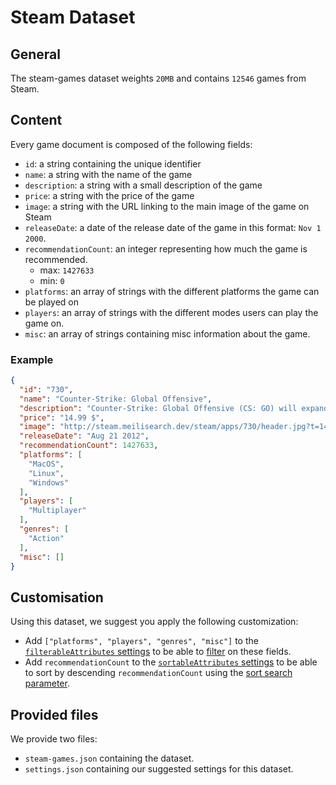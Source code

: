 # Steam Dataset

## General

The steam-games dataset weights `20MB` and contains `12546` games from Steam.

## Content

Every game document is composed of the following fields:

- `id`: a string containing the unique identifier
- `name`: a string with the name of the game
- `description`: a string with a small description of the game
- `price`: a string with the price of the game
- `image`: a string with the URL linking to the main image of the game on Steam
- `releaseDate`: a date of the release date of the game in this format: `Nov 1 2000`.
- `recommendationCount`: an integer representing how much the game is recommended.
  - max: `1427633`
  - min: `0`
- `platforms`: an array of strings with the different platforms the game can be played on
- `players`: an array of strings with the different modes users can play the game on.
- `misc`: an array of strings containing misc information about the game.


### Example
```json
{
  "id": "730",
  "name": "Counter-Strike: Global Offensive",
  "description": "Counter-Strike: Global Offensive (CS: GO) will expand upon the team-based action gameplay that it pioneered when it was launched 14 years ago.CS: GO features new maps characters and weapons and delivers updated versions of the classic CS content (de_dust etc.). In addition CS: GO will introduce new gameplay modes matchmaking leader boards and more.Counter-Strike took the gaming industry by surprise when the unlikely MOD became the most played online PC action game in the world almost immediately after its release in August 1999 said Doug Lombardi at Valve. For the past 12 years it has continued to be one of the most-played games in the world headline competitive gaming tournaments and selling over 25 million units worldwide across the franchise. CS: GO promises to expand on CS award-winning gameplay and deliver it to gamers on the PC as well as the next gen consoles and the Mac.",
  "price": "14.99 $",
  "image": "http://steam.meilisearch.dev/steam/apps/730/header.jpg?t=1467065027",
  "releaseDate": "Aug 21 2012",
  "recommendationCount": 1427633,
  "platforms": [
    "MacOS",
    "Linux",
    "Windows"
  ],
  "players": [
    "Multiplayer"
  ],
  "genres": [
    "Action"
  ],
  "misc": []
}
```

## Customisation

Using this dataset, we suggest you apply the following customization:

- Add `["platforms", "players", "genres", "misc"]` to the [`filterableAttributes` settings](https://docs.meilisearch.com/reference/api/filterable_attributes) to be able to [filter](https://docs.meilisearch.com/reference/features/search_parameters.html#filter) on these fields.
- Add `recommendationCount` to the [`sortableAttributes` settings](https://docs.meilisearch.com/reference/api/sortable_attributes) to be able to sort by descending `recommendationCount` using the [sort search parameter](https://docs.meilisearch.com/reference/features/search_parameters.html#sort).

## Provided files

We provide two files:
- `steam-games.json` containing the dataset.
- `settings.json` containing our suggested settings for this dataset.
